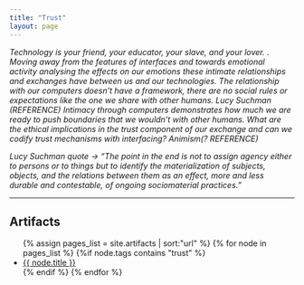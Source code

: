 ```yaml
---
title: "Trust"
layout: page
---
```


_Technology is your friend, your educator, your slave, and your lover. . Moving away from the features of interfaces and towards emotional activity analysing the effects on our emotions these intimate relationships and exchanges have between us and our technologies. The relationship with our computers doesn’t have a framework, there are no social rules or expectations like the one we share with other humans. Lucy Suchman (REFERENCE) Intimacy through computers demonstrates how much we are ready to push boundaries that we wouldn’t with other humans. What are the ethical implications in the trust component of our exchange and can we codify trust mechanisms with interfacing? Animism(? REFERENCE)_

_Lucy Suchman quote → “The point in the end is not to assign agency either to persons or to things but to identify the materialization of subjects, objects, and the relations between them as an effect, more and less durable and contestable, of ongoing sociomaterial practices.”_

-------------------------

<div class="toc">
  <h2>Artifacts</h2>
  <ul class="texts">
  {% assign pages_list = site.artifacts | sort:"url" %}
  {% for node in pages_list %}
  	{%if node.tags contains "trust" %}
   <li >
	<a class="{% if page.url == node.url %} active{% endif %}" href="{{ site.baseurl }}{{ node.url }}">{{ node.title }}</a>
    </li>
    {% endif %}
  {% endfor %}
  </ul>
</div>
